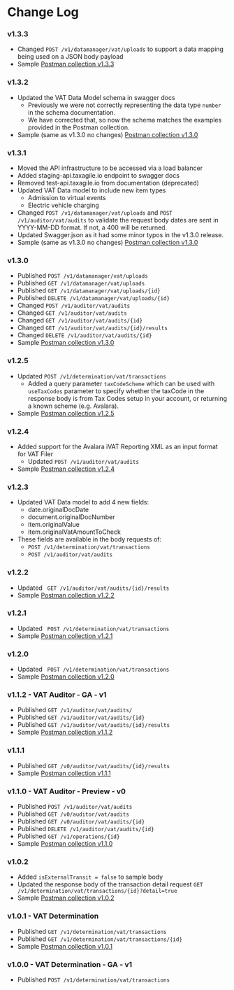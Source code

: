 # Change Log
### v1.3.3
* Changed ``` POST /v1/datamanager/vat/uploads ``` to support a data mapping being used on a JSON body payload
* Sample [Postman collection v1.3.3](Tax%20Agile%20-%20sample%20collection%20-%20v1.3.3.postman_collection.json)


### v1.3.2
* Updated the VAT Data Model schema in swagger docs
  * Previously we were not correctly representing the data type `number` in the schema documentation.
  * We have corrected that, so now the schema matches the examples provided in the Postman collection.
* Sample (same as v1.3.0 no changes) [Postman collection v1.3.0](Tax%20Agile%20-%20sample%20collection%20-%20v1.3.0.postman_collection.json)

### v1.3.1
* Moved the API infrastructure to be accessed via a load balancer
* Added staging-api.taxagile.io endpoint to swagger docs
* Removed test-api.taxagile.io from documentation (deprecated)
* Updated VAT Data model to include new item types
  * Admission to virtual events
  * Electric vehicle charging
* Changed ``` POST /v1/datamanager/vat/uploads ``` and ``` POST /v1/auditor/vat/audits ``` to validate the request body dates are sent in YYYY-MM-DD format. If not, a 400 will be returned.
* Updated Swagger.json as it had some minor typos in the v1.3.0 release.
* Sample (same as v1.3.0 no changes) [Postman collection v1.3.0](Tax%20Agile%20-%20sample%20collection%20-%20v1.3.0.postman_collection.json)

### v1.3.0
* Published ``` POST /v1/datamanager/vat/uploads ```
* Published ``` GET /v1/datamanager/vat/uploads ```
* Published ``` GET /v1/datamanager/vat/uploads/{id} ```
* Published ``` DELETE /v1/datamanager/vat/uploads/{id} ```
* Changed ``` POST /v1/auditor/vat/audits ```
* Changed ``` GET /v1/auditor/vat/audits ```
* Changed ``` GET /v1/auditor/vat/audits/{id} ```
* Changed ``` GET /v1/auditor/vat/audits/{id}/results ```
* Changed ``` DELETE /v1/auditor/vat/audits/{id} ```
* Sample [Postman collection v1.3.0](Tax%20Agile%20-%20sample%20collection%20-%20v1.3.0.postman_collection.json)

### v1.2.5
* Updated ``` POST /v1/determination/vat/transactions ``` 
  * Added a query parameter ``` taxCodeScheme ``` which can be used with ``` useTaxCodes ``` parameter to specify whether the taxCode in the response body is from Tax Codes setup in your account, or returning a known scheme (e.g. Avalara).
* Sample [Postman collection v1.2.5](Tax%20Agile%20-%20sample%20collection%20-%20v1.2.5.postman_collection.json)

### v1.2.4
* Added support for the Avalara iVAT Reporting XML as an input format for VAT Filer
  *  Updated ``` POST /v1/auditor/vat/audits ```
* Sample [Postman collection v1.2.4](Tax%20Agile%20-%20sample%20collection%20-%20v1.2.4.postman_collection.json)

### v1.2.3
* Updated VAT Data model to add 4 new fields:
  * date.originalDocDate
  * document.originalDocNumber
  * item.originalValue
  * item.originalVatAmountToCheck
* These fields are available in the body requests of: 
  * ``` POST /v1/determination/vat/transactions ```
  * ``` POST /v1/auditor/vat/audits ```

### v1.2.2
* Updated ``` GET /v1/auditor/vat/audits/{id}/results```
* Sample [Postman collection v1.2.2](Tax%20Agile%20-%20sample%20collection%20-%20v1.2.2.postman_collection.json)

### v1.2.1
* Updated ``` POST /v1/determination/vat/transactions```
* Sample [Postman collection v1.2.1](Tax%20Agile%20-%20sample%20collection%20-%20v1.2.1.postman_collection.json)

### v1.2.0
* Updated ``` POST /v1/determination/vat/transactions```
* Sample [Postman collection v1.2.0](Tax%20Agile%20-%20sample%20collection%20-%20v1.2.0.postman_collection.json)

### v1.1.2 - VAT Auditor - GA - v1
* Published ``` GET /v1/auditor/vat/audits/ ```
* Published ``` GET /v1/auditor/vat/audits/{id} ```
* Published ``` GET /v1/auditor/vat/audits/{id}/results ```
* Sample [Postman collection v1.1.2](Tax%20Agile%20-%20sample%20collection%20-%20v1.1.2.postman_collection.json)

### v1.1.1
* Published ``` GET /v0/auditor/vat/audits/{id}/results ```
* Sample [Postman collection v1.1.1](Tax%20Agile%20-%20sample%20collection%20-%20v1.1.1.postman_collection.json)

### v1.1.0 - VAT Auditor - Preview - v0
* Published ``` POST /v1/auditor/vat/audits ```
* Published ``` GET /v0/auditor/vat/audits ```
* Published ``` GET /v0/auditor/vat/audits/{id} ```
* Published ``` DELETE /v1/auditor/vat/audits/{id} ```
* Published ``` GET /v1/operations/{id} ```
* Sample [Postman collection v1.1.0](Tax%20Agile%20-%20sample%20collection%20-%20v1.1.0.postman_collection.json)

### v1.0.2
* Added ```isExternalTransit = false``` to sample body
* Updated the response body of the transaction detail request
```GET /v1/determination/vat/transactions/{id}?detail=true```
* Sample [Postman collection v1.0.2](Tax%20Agile%20-%20sample%20collection%20-%20v1.0.2.postman_collection.json)

### v1.0.1 - VAT Determination 
* Published ```GET /v1/determination/vat/transactions```
* Published ```GET /v1/determination/vat/transactions/{id}```
* Sample [Postman collection v1.0.1](Tax%20Agile%20-%20sample%20collection%20-%20v1.0.1.postman_collection.json)

### v1.0.0 - VAT Determination - GA - v1
* Published ```POST /v1/determination/vat/transactions```
